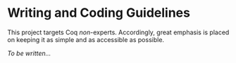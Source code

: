 # Writing and Coding Guidelines

This project targets Coq *non*-experts. Accordingly, great emphasis is placed
on keeping it as simple and as accessible as possible.

*To be written…*

